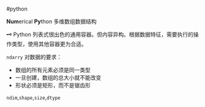 #python 

**Num**erical **Py**thon
多维数组数据结构

🗝️ Python 列表式很出色的通用容器。但内容异构。根据数据特征，需要执行的操作类型，使用其他容器更为合适。


`ndarry` 对数据的要求：
- 数组的所有元素必须是同一类型
- 一旦创建，数组的总大小就不能改变
- 形状必须是矩形，而不是锯齿形

`ndim`,`shape`,`size`,`dtype`
